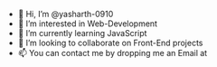 - 👋 Hi, I’m @yasharth-0910
- 👀 I’m interested in Web-Development
- 🌱 I’m currently learning JavaScript
- 💞️ I’m looking to collaborate on Front-End projects
- 📫 You can contact me by dropping me an Email at 

<!---
yasharth-0910/yasharth-0910 is a ✨ special ✨ repository because its `README.md` (this file) appears on your GitHub profile.
You can click the Preview link to take a look at your changes.
--->
